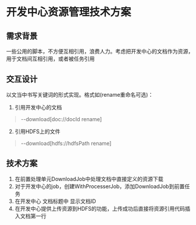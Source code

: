 开发中心资源管理技术方案
===========

需求背景
-----------
一些公用的脚本，不方便互相引用，浪费人力。考虑把开发中心的文档作为资源，用于文档间互相引用，或者被任务引用

交互设计
-----------
以文当中书写关键词的形式实现。格式如(rename重命名可选)：

1. 引用开发中心的文档
> --download[doc://docId rename]

2. 引用HDFS上的文件
> --download[hdfs://hdfsPath rename]

技术方案
-----------
1. 在前置处理单元DownloadJob中处理文档中直接定义的资源下载
2. 对于开发中心的job，创建WithProcesserJob，添加DownloadJob到前置任务
3. 在开发中心 文档标题中 显示文档ID
4. 在开发中心提供上传资源到HDFS的功能，上传成功后直接将资源引用代码插入文档第一行
